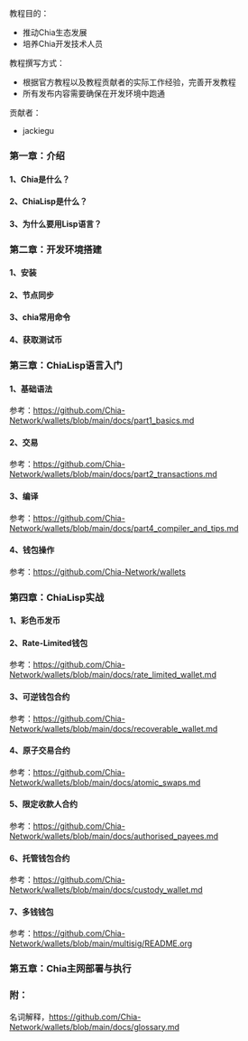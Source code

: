 教程目的：
* 推动Chia生态发展
* 培养Chia开发技术人员

教程撰写方式：

* 根据官方教程以及教程贡献者的实际工作经验，完善开发教程
* 所有发布内容需要确保在开发环境中跑通

贡献者：
* jackiegu


### 第一章：介绍
#### 1、Chia是什么？
#### 2、ChiaLisp是什么？
#### 3、为什么要用Lisp语言？

### 第二章：开发环境搭建
#### 1、安装
#### 2、节点同步
#### 3、chia常用命令
#### 4、获取测试币

### 第三章：ChiaLisp语言入门
#### 1、基础语法
参考：https://github.com/Chia-Network/wallets/blob/main/docs/part1_basics.md
#### 2、交易
参考：https://github.com/Chia-Network/wallets/blob/main/docs/part2_transactions.md
#### 3、编译
参考：https://github.com/Chia-Network/wallets/blob/main/docs/part4_compiler_and_tips.md
#### 4、钱包操作
参考：https://github.com/Chia-Network/wallets

### 第四章：ChiaLisp实战
#### 1、彩色币发币
#### 2、Rate-Limited钱包
参考：https://github.com/Chia-Network/wallets/blob/main/docs/rate_limited_wallet.md
#### 3、可逆钱包合约
参考：https://github.com/Chia-Network/wallets/blob/main/docs/recoverable_wallet.md
#### 4、原子交易合约
参考：https://github.com/Chia-Network/wallets/blob/main/docs/atomic_swaps.md
#### 5、限定收款人合约
参考：https://github.com/Chia-Network/wallets/blob/main/docs/authorised_payees.md
#### 6、托管钱包合约
参考：https://github.com/Chia-Network/wallets/blob/main/docs/custody_wallet.md
#### 7、多钱钱包
参考：https://github.com/Chia-Network/wallets/blob/main/multisig/README.org

### 第五章：Chia主网部署与执行

### 附：
名词解释，https://github.com/Chia-Network/wallets/blob/main/docs/glossary.md
